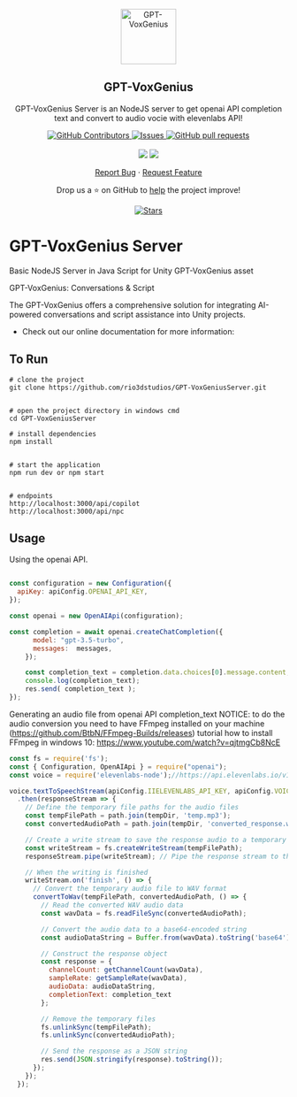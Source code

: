 <p align="center">
 <img width="100px" src="https://i.imgur.com/N9vZIB1.png" align="center" alt="GPT-VoxGenius" />
 <h2 align="center">GPT-VoxGenius</h2>
 <p align="center">GPT-VoxGenius Server is an NodeJS server to get openai API completion text and convert to audio vocie with elevenlabs API!</p>
</p>
  <p align="center">
    <a href="https://github.com/rio3dstudios/GPT-VoxGeniusServer/graphs/contributors">
      <img alt="GitHub Contributors" src="https://img.shields.io/github/contributors/rio3dstudios/GPT-VoxGeniusServer" />
    </a>
    <a href="https://github.com/rio3dstudios/GPT-VoxGeniusServer/issues">
      <img alt="Issues" src="https://img.shields.io/github/issues/rio3dstudios/GPT-VoxGeniusServer?color=0088ff" />
    </a>
    <a href="https://github.com/rio3dstudios/GPT-VoxGeniusServer/pulls">
      <img alt="GitHub pull requests" src="https://img.shields.io/github/issues-pr/rio3dstudios/GPT-VoxGeniusServer?color=0088ff" />
    </a>
    <br />
    <br />
    <a>
      <img src="https://img.shields.io/badge/Node.js-43853D?style=for-the-badge&logo=node.js&logoColor=white"/>
    </a>
    <a>
      <img src="https://img.shields.io/badge/JavaScript-323330?style=for-the-badge&logo=javascript&logoColor=F7DF1E"/>
    </a>
  </p>

  <p align="center">
    <a href="https://github.com/rio3dstudios/GPT-VoxGeniusServer/issues/new/choose">Report Bug</a>
    ·
    <a href="https://github.com/rio3dstudios/GPT-VoxGeniusServer/issues/new/choose">Request Feature</a>
  </p>
</p>

<p align="center">Drop us a ⭐ on GitHub to <a href="https://rio3dstudios.wixsite.com/rio3dstudios">help</a> the project improve!</p>
<p align="center">
  <a href="https://github.com/rio3dstudios/GPT-VoxGeniusServer/stargazers">
    <img alt="Stars" src="https://img.shields.io/github/stars/rio3dstudios/GPT-VoxGeniusServer.svg" />
  </a>
</p>


# GPT-VoxGenius Server
Basic NodeJS Server in Java Script for Unity GPT-VoxGenius asset

GPT-VoxGenius: Conversations & Script 


The GPT-VoxGenius offers a comprehensive solution for integrating AI-powered conversations and script assistance into Unity projects. 
 

* Check out our online documentation for more information:

 
 
## To Run


```
# clone the project
git clone https://github.com/rio3dstudios/GPT-VoxGeniusServer.git


# open the project directory in windows cmd
cd GPT-VoxGeniusServer

# install dependencies
npm install


# start the application
npm run dev or npm start 


# endpoints
http://localhost:3000/api/copilot
http://localhost:3000/api/npc

```

## Usage

Using the openai API.

```javascript

const configuration = new Configuration({
  apiKey: apiConfig.OPENAI_API_KEY,
});

const openai = new OpenAIApi(configuration);

const completion = await openai.createChatCompletion({
      model: "gpt-3.5-turbo",
      messages:  messages,
    });

    const completion_text = completion.data.choices[0].message.content;
    console.log(completion_text);
	res.send( completion_text );
});
```

Generating an audio file from openai API completion_text
NOTICE: to do the audio conversion you need to have FFmpeg installed on your machine (https://github.com/BtbN/FFmpeg-Builds/releases)
tutorial how to install FFmpeg in windows 10: https://www.youtube.com/watch?v=qjtmgCb8NcE
```javascript
const fs = require('fs');
const { Configuration, OpenAIApi } = require("openai");
const voice = require('elevenlabs-node');//https://api.elevenlabs.io/v1/voices

voice.textToSpeechStream(apiConfig.IIELEVENLABS_API_KEY, apiConfig.VOICE_ID, completion_text)
  .then(responseStream => {
    // Define the temporary file paths for the audio files
    const tempFilePath = path.join(tempDir, 'temp.mp3');
    const convertedAudioPath = path.join(tempDir, 'converted_response.wav');

    // Create a write stream to save the response audio to a temporary file
    const writeStream = fs.createWriteStream(tempFilePath);
    responseStream.pipe(writeStream); // Pipe the response stream to the write stream

    // When the writing is finished
    writeStream.on('finish', () => {
      // Convert the temporary audio file to WAV format
      convertToWav(tempFilePath, convertedAudioPath, () => {
        // Read the converted WAV audio data
        const wavData = fs.readFileSync(convertedAudioPath);

        // Convert the audio data to a base64-encoded string
        const audioDataString = Buffer.from(wavData).toString('base64');

        // Construct the response object
        const response = {
          channelCount: getChannelCount(wavData),
          sampleRate: getSampleRate(wavData),
          audioData: audioDataString,
          completionText: completion_text
        };

        // Remove the temporary files
        fs.unlinkSync(tempFilePath);
        fs.unlinkSync(convertedAudioPath);

        // Send the response as a JSON string
        res.send(JSON.stringify(response).toString());
      });
    });
  });


```
